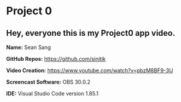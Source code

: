 # Project 0

## Hey, everyone this is my Project0 app video.

**Name:** Sean Sang

**GitHub Repos:** https://github.com/sinitik

**Video Creation:** https://www.youtube.com/watch?v=pbzM8BF9-3U

**Screencast Software:** OBS 30.0.2

**IDE:** Visual Studio Code version 1.85.1
